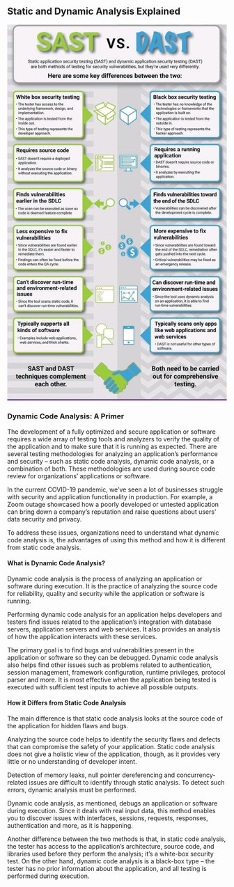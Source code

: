 ## Static and Dynamic Analysis Explained

![static-dynamic](https://github.com/paulveillard/cybersecurity-static-analysis/blob/main/img/dast_sast.jpg)

### Dynamic Code Analysis: A Primer

The development of a fully optimized and secure application or software requires a wide array of testing tools and analyzers to verify the quality of the application and to make sure that it is running as expected. There are several testing methodologies for analyzing an application’s performance and security – such as static code analysis, dynamic code analysis, or a combination of both. These methodologies are used during source code review for organizations’ applications or software.

In the current COVID-19 pandemic, we’ve seen a lot of businesses struggle with security and application functionality in production. For example, a Zoom outage showcased how a poorly developed or untested application can bring down a company’s reputation and raise questions about users’ data security and privacy.

To address these issues, organizations need to understand what dynamic code analysis is, the advantages of using this method and how it is different from static code analysis.

#### What is Dynamic Code Analysis?
Dynamic code analysis is the process of analyzing an application or software during execution. It is the practice of analyzing the source code for reliability, quality and security while the application or software is running.

Performing dynamic code analysis for an application helps developers and testers find issues related to the application’s integration with database servers, application servers and web services. It also provides an analysis of how the application interacts with these services.

The primary goal is to find bugs and vulnerabilities present in the application or software so they can be debugged. Dynamic code analysis also helps find other issues such as problems related to authentication, session management, framework configuration, runtime privileges, protocol parser and more. It is most effective when the application being tested is executed with sufficient test inputs to achieve all possible outputs.

#### How it Differs from Static Code Analysis
The main difference is that static code analysis looks at the source code of the application for hidden flaws and bugs.

Analyzing the source code helps to identify the security flaws and defects that can compromise the safety of your application. Static code analysis does not give a holistic view of the application, though, as it provides very little or no understanding of developer intent.

Detection of memory leaks, null pointer dereferencing and concurrency-related issues are difficult to identify through static analysis. To detect such errors, dynamic analysis must be performed.

Dynamic code analysis, as mentioned, debugs an application or software during execution. Since it deals with real input data, this method enables you to discover issues with interfaces, sessions, requests, responses, authentication and more, as it is happening.

Another difference between the two methods is that, in static code analysis, the tester has access to the application’s architecture, source code, and libraries used before they perform the analysis; it’s a white-box security test. On the other hand, dynamic code analysis is a black-box type – the tester has no prior information about the application, and all testing is performed during execution.
